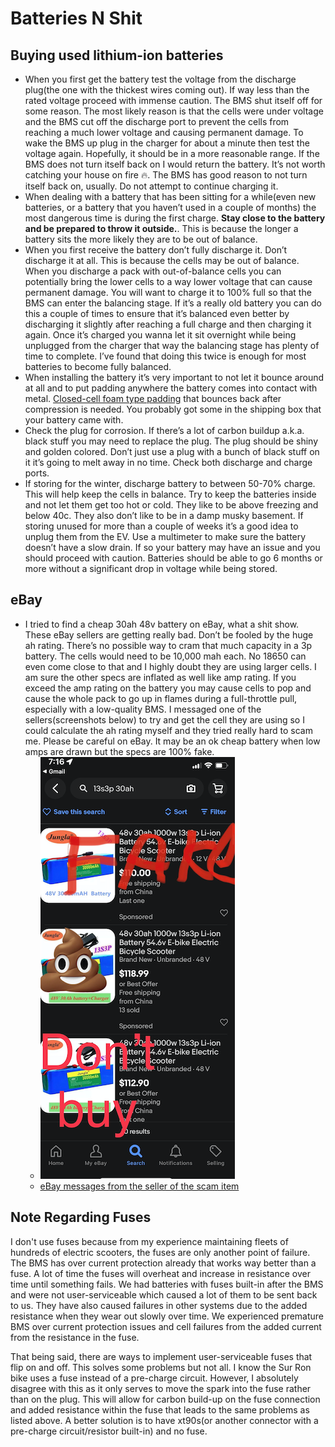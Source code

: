 # Batteries N Shit

## Buying used lithium-ion batteries

* When you first get the battery test the voltage from the discharge plug(the one with the thickest wires coming out). If way less than the rated voltage proceed with immense caution. The BMS shut itself off for some reason. The most likely reason is that the cells were under voltage and the BMS cut off the discharge port to prevent the cells from reaching a much lower voltage and causing permanent damage. To wake the BMS up plug in the charger for about a minute then test the voltage again. Hopefully, it should be in a more reasonable range.  If the BMS does not turn itself back on I would return the battery. It’s not worth catching your house on fire 🔥.  The BMS has good reason to not turn itself back on, usually.  Do not attempt to continue charging it.
* When dealing with a battery that has been sitting for a while(even new batteries, or a battery that you haven’t used in a couple of months) the most dangerous time is during the first charge. **Stay close to the battery and be prepared to throw it outside.**. This is because the longer a battery sits the more likely they are to be out of balance.
* When you first receive the battery don’t fully discharge it.  Don’t discharge it at all. This is because the cells may be out of balance. When you discharge a pack with out-of-balance cells you can potentially bring the lower cells to a way lower voltage that can cause permanent damage. You will want to charge it to 100% full so that the BMS can enter the balancing stage. If it’s a really old battery you can do this a couple of times to ensure that it’s balanced even better by discharging it slightly after reaching a full charge and then charging it again. Once it’s charged you wanna let it sit overnight while being unplugged from the charger that way the balancing stage has plenty of time to complete. I’ve found that doing this twice is enough for most batteries to become fully balanced.
* When installing the battery it’s very important to not let it bounce around at all and to put padding anywhere the battery comes into contact with metal. [Closed-cell foam type padding](https://www.amazon.com/Artilife-Neoprene-Perfect-Cosplay-Padding/dp/B08FX3V8Z7/ref=sr_1_7?keywords=closed+cell+foam&qid=1645587858&sprefix=closed+cell+%2Caps%2C266&sr=8-7) that bounces back after compression is needed. You probably got some in the shipping box that your battery came with.
* Check the plug for corrosion.  If there’s a lot of carbon buildup a.k.a. black stuff you may need to replace the plug. The plug should be shiny and golden colored. Don’t just use a plug with a bunch of black stuff on it it’s going to melt away in no time.  Check both discharge and charge ports.
* If storing for the winter, discharge battery to between 50-70% charge. This will help keep the cells in balance.  Try to keep the batteries inside and not let them get too hot or cold. They like to be above freezing and below 40c. They also don’t like to be in a damp musky basement. If storing unused for more than a couple of weeks it’s a good idea to unplug them from the EV.  Use a multimeter to make sure the battery doesn’t have a slow drain. If so your battery may have an issue and you should proceed with caution. Batteries should be able to go 6 months or more without a significant drop in voltage while being stored.

## eBay

* I tried to find a cheap 30ah 48v battery on eBay, what a shit show. These eBay sellers are getting really bad. Don’t be fooled by the huge ah rating. There’s no possible way to cram that much capacity in a 3p battery. The cells would need to be 10,000 mah each. No 18650 can even come close to that and I highly doubt they are using larger cells.  I am sure the other specs are inflated as well like amp rating.  If you exceed the amp rating on the battery you may cause cells to pop and cause the whole pack to go up in flames during a full-throttle pull, especially with a low-quality BMS.  I messaged one of the sellers(screenshots below) to try and get the cell they are using so I could calculate the ah rating myself and they tried really hard to scam me. Please be careful on eBay. It may be an ok cheap battery when low amps are drawn but the specs are 100% fake.
  * ![ebaypoo](images/ebayPoo.png)
  * [eBay messages from the seller of the scam item](ebayMessages.md#end)

## Note Regarding Fuses

I don't use fuses because from my experience maintaining fleets of hundreds of electric scooters, the fuses are only another point of failure. The BMS has over current protection already that works way better than a fuse. A lot of time the fuses will overheat and increase in resistance over time until something fails. We had batteries with fuses built-in after the BMS and were not user-serviceable which caused a lot of them to be sent back to us. They have also caused failures in other systems due to the added resistance when they wear out slowly over time.  We experienced premature BMS over current protection issues and cell failures from the added current from the resistance in the fuse.  

That being said, there are ways to implement user-serviceable fuses that flip on and off. This solves some problems but not all. I know the Sur Ron bike uses a fuse instead of a pre-charge circuit. However, I absolutely disagree with this as it only serves to move the spark into the fuse rather than on the plug. This will allow for carbon build-up on the fuse connection and added resistance within the fuse that leads to the same problems as listed above. A better solution is to have xt90s(or another connector with a pre-charge circuit/resistor built-in) and no fuse.
